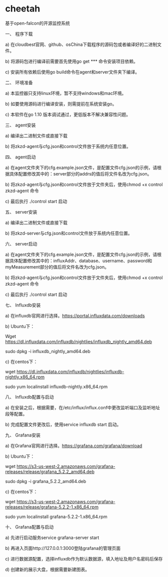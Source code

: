 # cheetah
基于open-falcon的开源监控系统

一、	程序下载

a)	在cloudbest官网、github、osChina下载程序的源码包或者编译好的二进制文件。

b)	将源码包进行编译前需要首先使用go get *** 命令安装项目依赖。

c)	安装所有依赖后使用go build命令在agent和server文件夹下编译。

二、	环境准备

a)	本监控器只支持linux环境，暂不支持windows和mac环境。

b)	如要使用源码进行编译安装，则需提前在系统安装go。

c)	本软件在go 1.10 版本调试通过，更低版本不解决兼容性问题。

三、	agent安装

a)	编译出二进制文件或直接下载

b)	将zkzd-agent与cfg.json和control文件放于系统内任意位置。

四、	agent启动

a)	在agent文件夹下的cfg.example.json文件，是配置文件cfg.json的示例，请根据具体配置修改其中的：server部分的addrs的值后将文件名改为cfg.json。

b)	将zkzd-agent与cfg.json和control文件放于文件夹后，使用chmod +x control zkzd-agent 命令

c)	最后执行 ./control start 启动

五、	server安装

a)	编译出二进制文件或直接下载

b)	将zkzd-server与cfg.json和control文件放于系统内任意位置。

六、	server启动

a)	在agent文件夹下的cfg.example.json文件，是配置文件cfg.json的示例，请根据具体配置修改其中的：influxAddr、database、username、password和myMeasurement部分的值后将文件名改为cfg.json。

b)	将zkzd-agent与cfg.json和control文件放于文件夹后，使用chmod +x control zkzd-agent 命令

c)	最后执行 ./control start 启动

七、	Influxdb安装

a)	在influxdb官网进行选择。https://portal.influxdata.com/downloads

b)	Ubuntu下：

Wget https://dl.influxdata.com/influxdb/nightlies/influxdb_nightly_amd64.deb

sudo dpkg -i influxdb_nightly_amd64.deb

c)	在centos下：

wget https://dl.influxdata.com/influxdb/nightlies/influxdb-nightly.x86_64.rpm

sudo yum localinstall influxdb-nightly.x86_64.rpm

八、	Influxdb配置与启动

a)	在安装之后，根据需要，在/etc/influx/influx.conf中更改监听端口及监听地址段等配置。

b)	完成配置文件更改后，使用service influxdb start 启动。

九、	Grafana安装

a)	在Grafana官网进行选择。https://grafana.com/grafana/download

b)	Ubuntu下：

wget https://s3-us-west-2.amazonaws.com/grafana-releases/release/grafana_5.2.2_amd64.deb 

sudo dpkg -i grafana_5.2.2_amd64.deb

c)	在centos下：

wget https://s3-us-west-2.amazonaws.com/grafana-releases/release/grafana-5.2.2-1.x86_64.rpm 

sudo yum localinstall grafana-5.2.2-1.x86_64.rpm

十、	Grafana配置与启动

a)	先进行启动服务service grafana-server start

b)	再进入页面http://127.0.0.1:3000登陆grafana的管理页面

c)	进行数据源配置，选择influxdb作为默认数据源，填入地址及用户名密码后保存

d)	创建新的展示大盘，根据需要新建图表。

